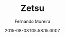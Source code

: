 ---
title: Zetsu
github: https://github.com/nandomoreirame/zetsu
demo: https://nandomoreirame.github.io/zetsu/
author: Fernando Moreira
ssg:
  - Jekyll
cms:
  - No Cms
date: 2015-08-08T05:58:15.000Z
description: 💎 Zetsu - a free Jekyll theme
stale: true
---